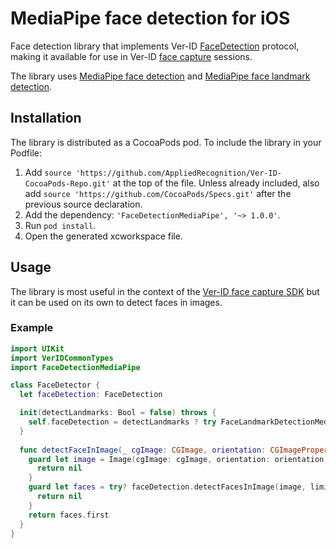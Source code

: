 # MediaPipe face detection for iOS

Face detection library that implements Ver-ID [FaceDetection](https://github.com/AppliedRecognition/Ver-ID-Common-Types-Apple/blob/main/Sources/VerIDCommonTypes/FaceDetection.swift) protocol, making it available for use in Ver-ID [face capture](https://github.com/AppliedRecognition/Face-Capture-Apple) sessions.

The library uses [MediaPipe face detection](https://ai.google.dev/edge/mediapipe/solutions/vision/face_detector) and [MediaPipe face landmark detection](https://ai.google.dev/edge/mediapipe/solutions/vision/face_landmarker).

## Installation

The library is distributed as a CocoaPods pod. To include the library in your Podfile:

1. Add `source 'https://github.com/AppliedRecognition/Ver-ID-CocoaPods-Repo.git'` at the top of the file. Unless already included, also add `source 'https://github.com/CocoaPods/Specs.git'` after the previous source declaration.
2. Add the dependency: `'FaceDetectionMediaPipe', '~> 1.0.0'`.
3. Run `pod install`.
4. Open the generated xcworkspace file.

## Usage

The library is most useful in the context of the [Ver-ID face capture SDK](https://github.com/AppliedRecognition/Face-Capture-Apple) but it can be used on its own to detect faces in images.

### Example

```swift
import UIKit
import VerIDCommonTypes
import FaceDetectionMediaPipe

class FaceDetector {
  let faceDetection: FaceDetection

  init(detectLandmarks: Bool = false) throws {
    self.faceDetection = detectLandmarks ? try FaceLandmarkDetectionMediaPipe() : try FaceDetectionMediaPipe()
  }
  
  func detectFaceInImage(_ cgImage: CGImage, orientation: CGImagePropertyOrientation) -> Face? {
    guard let image = Image(cgImage: cgImage, orientation: orientation) else {
      return nil
    }
    guard let faces = try? faceDetection.detectFacesInImage(image, limit: 1) else {
      return nil
    }
    return faces.first
  }
}
```
